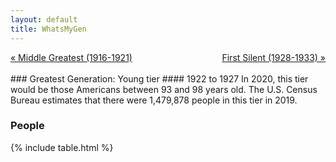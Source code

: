 ```yaml
---
layout: default
title: WhatsMyGen
---
```

<div style="overflow: hidden"><a href="/WhatsMyGen/generations/greatest-middle.html" class="previous" style="float: left !important">&laquo; Middle Greatest (1916-1921)</a><a href="/WhatsMyGen/generations/silent-first.html" class="next" style="float: right !important">First Silent (1928-1933) &raquo;</a></div>
<br>
### Greatest Generation: Young tier
#### 1922 to 1927
In 2020, this tier would be those Americans between 93 and 98 years old. The U.S. Census Bureau estimates that there were 1,479,878 people in this tier in 2019. 

### People

{% include table.html %}
